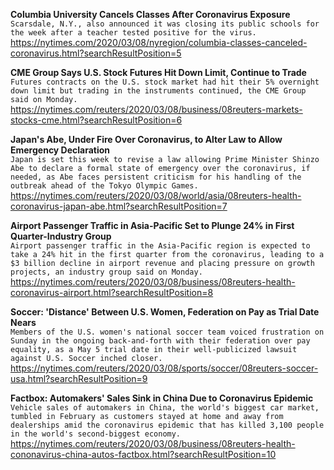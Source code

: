 **Columbia University Cancels Classes After Coronavirus Exposure**\
`Scarsdale, N.Y., also announced it was closing its public schools for the week after a teacher tested positive for the virus.`\
https://nytimes.com/2020/03/08/nyregion/columbia-classes-canceled-coronavirus.html?searchResultPosition=5

**CME Group Says U.S. Stock Futures Hit Down Limit, Continue to Trade**\
`Futures contracts on the U.S. stock market had hit their 5% overnight down limit but trading in the instruments continued, the CME Group said on Monday.`\
https://nytimes.com/reuters/2020/03/08/business/08reuters-markets-stocks-cme.html?searchResultPosition=6

**Japan's Abe, Under Fire Over Coronavirus, to Alter Law to Allow Emergency Declaration**\
`Japan is set this week to revise a law allowing Prime Minister Shinzo Abe to declare a formal state of emergency over the coronavirus, if needed, as Abe faces persistent criticism for his handling of the outbreak ahead of the Tokyo Olympic Games.`\
https://nytimes.com/reuters/2020/03/08/world/asia/08reuters-health-coronavirus-japan-abe.html?searchResultPosition=7

**Airport Passenger Traffic in Asia-Pacific Set to Plunge 24% in First Quarter-Industry Group**\
`Airport passenger traffic in the Asia-Pacific region is expected to take a 24% hit in the first quarter from the coronavirus, leading to a $3 billion decline in airport revenue and placing pressure on growth projects, an industry group said on Monday.`\
https://nytimes.com/reuters/2020/03/08/business/08reuters-health-coronavirus-airport.html?searchResultPosition=8

**Soccer: 'Distance' Between U.S. Women, Federation on Pay as Trial Date Nears**\
`Members of the U.S. women's national soccer team voiced frustration on Sunday in the ongoing back-and-forth with their federation over pay equality, as a May 5 trial date in their well-publicized lawsuit against U.S. Soccer inched closer.`\
https://nytimes.com/reuters/2020/03/08/sports/soccer/08reuters-soccer-usa.html?searchResultPosition=9

**Factbox: Automakers' Sales Sink in China Due to Coronavirus Epidemic**\
`Vehicle sales of automakers in China, the world's biggest car market, tumbled in February as customers stayed at home and away from dealerships amid the coronavirus epidemic that has killed 3,100 people in the world's second-biggest economy.`\
https://nytimes.com/reuters/2020/03/08/business/08reuters-health-cononavirus-china-autos-factbox.html?searchResultPosition=10

